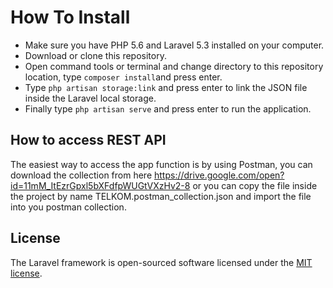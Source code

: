 # How To Install

- Make sure you have PHP 5.6 and Laravel 5.3 installed on your computer.
- Download or clone this repository.
- Open command tools or terminal and change directory to this repository location, type ``composer install``and press enter.
- Type ``php artisan storage:link`` and press enter to link the JSON file inside the Laravel local storage.
- Finally type ``php artisan serve`` and press enter to run the application.

## How to access REST API

The easiest way to access the app function is by using Postman, you can download the collection from here https://drive.google.com/open?id=11mM_ItEzrGpxl5bXFdfpWUGtVXzHv2-8 or you can copy the file inside the project by name TELKOM.postman_collection.json and import the file into you postman collection.

## License

The Laravel framework is open-sourced software licensed under the [MIT license](http://opensource.org/licenses/MIT).
